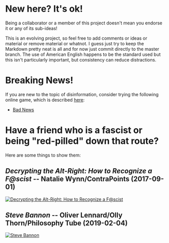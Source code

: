 # New here? It's ok!

Being a collaborator or a member of this project doesn't mean you endorse it or any of its sub-ideas!

This is an evolving project, so feel free to add comments or ideas or material or remove material or whatnot. I guess just try to keep the Markdown pretty neat is all and for now just commit directly to the master branch. The use of American English happens to be the standard used but this isn't particularly important, but consistency can reduce distractions.

# Breaking News!

If you are new to the topic of disinformation, consider trying the following online game, which is described [here](https://www.disinfo.eu/2019/01/04/fight-disinformation-through-gaming-and-education-the-drog-media-literacy-initiative):

- [Bad News](https://getbadnews.com)

# Have a friend who is a fascist or being "red-pilled" down that route?

Here are some things to show them:

## *Decrypting the Alt-Right: How to Recognize a F@scist* -- Natalie Wynn/ContraPoints (2017-09-01)

[![Decrypting the Alt-Right: How to Recognize a F@scist](https://img.youtube.com/vi/Sx4BVGPkdzk/maxresdefault.jpg)](https://www.youtube.com/watch?v=Sx4BVGPkdzk)

## *Steve Bannon* -- Oliver Lennard/Olly Thorn/Philosophy Tube (2019-02-04)

[![Steve Bannon](https://img.youtube.com/vi/wO6uD3c2qMo/0.jpg)](https://www.youtube.com/watch?v=wO6uD3c2qMo)

